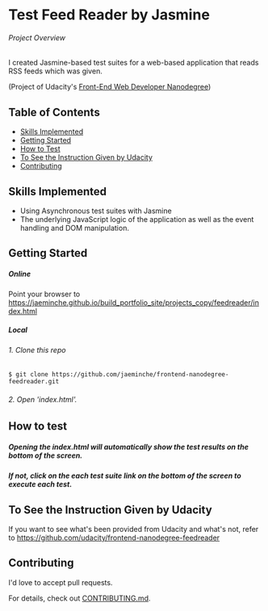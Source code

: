 # Test Feed Reader by Jasmine

###### Project Overview

I created Jasmine-based test suites for a web-based application that reads RSS feeds which was given.

(Project of Udacity's [Front-End Web Developer Nanodegree](https://www.udacity.com/course/front-end-web-developer-nanodegree--nd001))


## Table of Contents

* [Skills Implemented](#Skills-Implemented)
* [Getting Started](#Getting-Started)
* [How to Test](#How-to-Test)
* [To See the Instruction Given by Udacity](#to-see-the-given-instruction-from-udacity)
* [Contributing](#Contributing)

## Skills Implemented

* Using Asynchronous test suites with Jasmine
* The underlying JavaScript logic of the application as well as the event handling and DOM manipulation.

## Getting Started

##### Online

Point your browser to https://jaeminche.github.io/build_portfolio_site/projects_copy/feedreader/index.html

##### Local

###### 1. Clone this repo

```
$ git clone https://github.com/jaeminche/frontend-nanodegree-feedreader.git
````

###### 2. Open 'index.html'.


## How to test

##### Opening the index.html will automatically show the test results on the bottom of the screen.

##### If not, click on the each test suite link on the bottom of the screen to execute each test.



## To See the Instruction Given by Udacity

If you want to see what's been provided from Udacity and what's not, refer to https://github.com/udacity/frontend-nanodegree-feedreader


## Contributing

I'd love to accept pull requests.

For details, check out [CONTRIBUTING.md](CONTRIBUTING.md).
